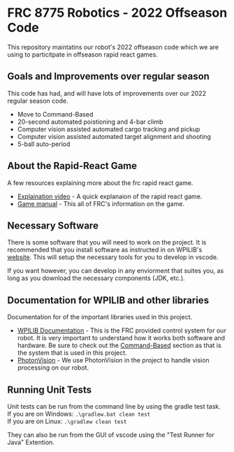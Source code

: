 # FRC 8775 Robotics - 2022 Offseason Code
This repository maintatins our robot's 2022 offseason code which we are using to particitpate in offseason rapid react games. 


## Goals and Improvements over regular season
This code has had, and will have lots of improvements over our 2022 regular season code.
 - Move to Command-Based
 - 20-second automated poistioning and 4-bar climb
 - Computer vision assisted automated cargo tracking and pickup
 - Computer vision assisted automated target alignment and shooting
 - 5-ball auto-period

 ## About the Rapid-React Game
 A few resources explaining more about the frc rapid react game.
 - [Explaination video](https://www.youtube.com/watch?v=LgniEjI9cCM) - A quick explanaion of the rapid react game.
 - [Game manual](https://firstfrc.blob.core.windows.net/frc2022/Manual/2022FRCGameManual.pdf) - This all of FRC's information on the game.

## Necessary Software
There is some software that you will need to work on the project. It is recommended that you install software as instructed in on WPILIB's [website](https://docs.wpilib.org/en/stable/docs/zero-to-robot/step-2/wpilib-setup.html). This will setup the necessary tools for you to develop in vscode. 

If you want however, you can develop in any enviorment that suites you, as long as you download the necessary components (JDK, etc.).

## Documentation for WPILIB and other libraries
Documentation for of the important libraries used in this project.
 - [WPILIB Documentation](https://docs.wpilib.org/en/stable/index.html) - This is the FRC provided control system for our robot. It is very important to understand how it works both software and hardware. Be sure to check out the [Command-Based](https://docs.wpilib.org/en/stable/docs/software/commandbased/index.html) section as that is the system that is used in this project.
 - [PhotonVision](https://docs.photonvision.org/en/latest/) - We use PhotonVision in the project to handle vision processing on our robot.

## Running Unit Tests
Unit tests can be run from the command line by using the gradle test task.\
If you are on Windows: `.\gradlew.bat clean test`\
If you are on Linux: `.\gradlew clean test`

They can also be run from the GUI of vscode using the "Test Runner for Java" Extention.

